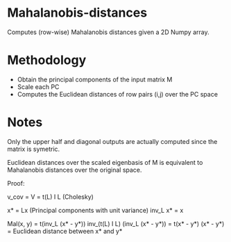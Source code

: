 # Mahalanobis-distances

Computes (row-wise) Mahalanobis distances given a 2D Numpy array.

# Methodology

* Obtain the principal components of the input matrix M
* Scale each PC
* Computes the Euclidean distances of row pairs (i,j) over the PC space

# Notes

Only the upper half and diagonal outputs are actually computed since the matrix is symetric.

Euclidean distances over the scaled eigenbasis of M is equivalent to Mahalanobis distances over the original space.

Proof:

v_cov = V = t(L) I L   (Cholesky)

x* = Lx     (Principal components with unit variance)
inv_L x* = x

Mal(x, y) = t(inv_L (x* - y*)) inv_(t(L) I L) (inv_L (x* - y*))
= t(x* - y*) (x* - y*)
= Euclidean distance between x* and y*

